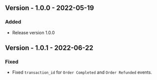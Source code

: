 ## Version - 1.0.0 - 2022-05-19
### Added
- Release version 1.0.0

## Version - 1.0.1 - 2022-06-22
### Fixed
- Fixed `transaction_id` for `Order Completed` and `Order Refunded` events.
